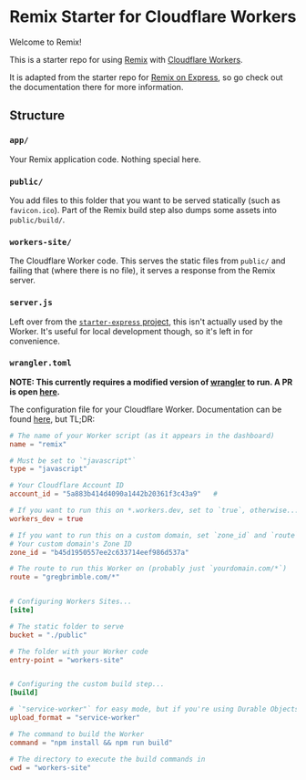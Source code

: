 # Remix Starter for Cloudflare Workers

Welcome to Remix!

This is a starter repo for using [Remix](https://remix.run) with [Cloudflare Workers](https://workers.cloudflare.com/).

It is adapted from the starter repo for [Remix on Express](https://github.com/remix-run/starter-express), so go check out the documentation there for more information.

## Structure

### `app/`

Your Remix application code. Nothing special here.

### `public/`

You add files to this folder that you want to be served statically (such as `favicon.ico`). Part of the Remix build step also dumps some assets into `public/build/`.

### `workers-site/`

The Cloudflare Worker code. This serves the static files from `public/` and failing that (where there is no file), it serves a response from the Remix server.

### `server.js`

Left over from the [`starter-express` project](https://github.com/remix-run/starter-express), this isn't actually used by the Worker. It's useful for local development though, so it's left in for convenience.

### `wrangler.toml`

**NOTE: This currently requires a modified version of [wrangler](https://github.com/cloudflare/wrangler) to run. A PR is open [here](https://github.com/cloudflare/wrangler/pull/1833).**

The configuration file for your Cloudflare Worker. Documentation can be found [here](https://developers.cloudflare.com/workers/cli-wrangler/configuration), but TL;DR:

```toml
# The name of your Worker script (as it appears in the dashboard)
name = "remix"

# Must be set to `"javascript"`
type = "javascript"

# Your Cloudflare Account ID
account_id = "5a883b414d4090a1442b20361f3c43a9"   #

# If you want to run this on *.workers.dev, set to `true`, otherwise...
workers_dev = true

# If you want to run this on a custom domain, set `zone_id` and `route`...
# Your custom domain's Zone ID
zone_id = "b45d1950557ee2c633714eef986d537a"

# The route to run this Worker on (probably just `yourdomain.com/*`)
route = "gregbrimble.com/*"


# Configuring Workers Sites...
[site]

# The static folder to serve
bucket = "./public"

# The folder with your Worker code
entry-point = "workers-site"


# Configuring the custom build step...
[build]

# `"service-worker"` for easy mode, but if you're using Durable Objects, you'll need `"modules"` (no example built yet)
upload_format = "service-worker"

# The command to build the Worker
command = "npm install && npm run build"

# The directory to execute the build commands in
cwd = "workers-site"
```
